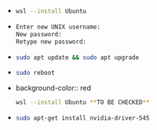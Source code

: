 - ```Bash
  wsl --install Ubuntu
  ```
- ```Bash
  Enter new UNIX username:
  New password:
  Retype new password:
  ```
- ```Bash
  sudo apt update && sudo apt upgrade
  ```
- ```Bash
  sudo reboot
  ```
- background-color:: red
  ```Bash
  wsl --install Ubuntu **TO BE CHECKED**
  ```
- ```Bash
  sudo apt-get install nvidia-driver-545
  ```